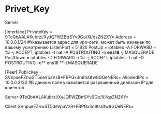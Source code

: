 # Privet_Key

Server

[Interface]
PrivateKey = 9TeQbAALAKubrzi/XyJQFWZBtrSYv9Go/XI/qsZN2XY=
Address = 10.0.0.1/24 #Указывается адрес для vpn-сети, может быть изменен по вашему усмотрению
ListenPort = 51820
PostUp = iptables -A FORWARD -i %i -j ACCEPT; iptables -t nat -A POSTROUTING -o **ens18** -j MASQUERADE
PostDown = iptables -D FORWARD -i %i -j ACCEPT; iptables -t nat -D POSTROUTING -o** ens18 **-j MASQUERADE


[Peer]
PublicKey = SVnpueFZnwST5deVpaVzB+FBPGx3n9tsGtw8GQeNERs=
AllowedIPs = 10.0.0.2/32 #В данном поле указывается разрешенный диапазон IP для клиентов


Server 9TeQbAALAKubrzi/XyJQFWZBtrSYv9Go/XI/qsZN2XY=



Client SVnpueFZnwST5deVpaVzB+FBPGx3n9tsGtw8GQeNERs=
